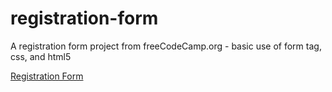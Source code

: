 # registration-form
A registration form project from freeCodeCamp.org - basic use of form tag, css, and html5

[Registration Form](https://exarp1.github.io/registration-form/)
